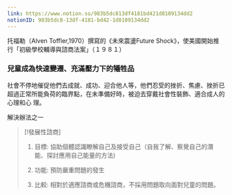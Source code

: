 ```yaml
---
link: https://www.notion.so/983b5dc813df4181bd421d8109134dd2
notionID: 983b5dc8-13df-4181-bd42-1d8109134dd2
---
```

托福勒（Alven Toffler,1970）撰寫的《未來震盪Future Shock》，使美國開始推行「初級學校輔導與諮商法案」（１９８１）

### 兒童成為快速變遷、充滿壓力下的犧牲品
社會不停地催促他們去成就、成功、迎合他人等，他們忍受的挫折、焦慮、挫折已超過正常所能負荷的臨界點，在未準備好時，被迫去穿戴社會性裝飾、適合成人的心理和心
理。

解決辦法之一
> [!發展性諮商]
> 1. 目標:
> 協助個體認識瞭解自己及接受自己（自我了解、察覺自己的潛能、探討應用自己能量的方法)
>    
> 2. 功能: 
> 預防嚴重問題的發生
>    
> 3. 比較: 
> 相對於適應諮商或危機諮商，不採用問題取向面對兒童的問題。



